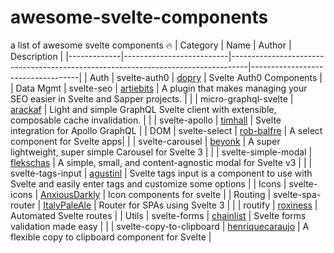 # awesome-svelte-components
a list of awesome svelte components 🔥
| Category    | Name                     | Author                                                                           | Description                       |
|-------------|--------------------------|----------------------------------------------------------------------------------|-----------------------------------|
| Auth        | svelte-auth0             | [dopry]('https://github.com/dopry/svelte-auth0')                                 | Svelte Auth0 Components           |
| Data Mgmt   | svelte-seo               | [artiebits]('https://github.com/artiebits/svelte-seo')                           | A plugin that makes managing your SEO easier in Svelte and Sapper projects. |
|             | micro-graphql-svelte     | [arackaf]('https://github.com/arackaf/micro-graphql-svelte')                     | Light and simple GraphQL Svelte client with extensible, composable cache invalidation.  |
|             | svelte-apollo            | [timhall]('https://github.com/timhall/svelte-apollo')                            | Svelte integration for Apollo GraphQL |
| DOM         | svelte-select            | [rob-balfre]('https://github.com/rob-balfre/svelte-select')                      | A select component for Svelte apps|
|             | svelte-carousel          | [beyonk]('https://github.com/beyonk-adventures/svelte-carousel')                 | A super lightweight, super simple Carousel for Svelte 3 |
|             | svelte-simple-modal      | [flekschas]('https://github.com/flekschas/svelte-simple-modal')                  | A simple, small, and content-agnostic modal for Svelte v3 |
|             | svelte-tags-input        | [agustinl]('https://github.com/agustinl/svelte-tags-input')                      | Svelte tags input is a component to use with Svelte and easily enter tags and customize some options |
| Icons       | svelte-icons             | [AnxiousDarkly]('https://github.com/AnxiousDarkly/svelte-icons')                 | Icon components for svelte |
| Routing     | svelte-spa-router        | [ItalyPaleAle]('https://github.com/ItalyPaleAle/svelte-spa-router')              | Router for SPAs using Svelte 3 |
|             | routify                  | [roxiness]('https://github.com/roxiness/routify')                                | Automated Svelte routes |
| Utils       | svelte-forms             | [chainlist]('https://github.com/chainlist/svelte-forms')                         | Svelte forms validation made easy |
|             | svelte-copy-to-clipboard | [henriquecaraujo]('https://github.com/henriquecaraujo/svelte-copy-to-clipboard') | A flexible copy to clipboard component for Svelte |
